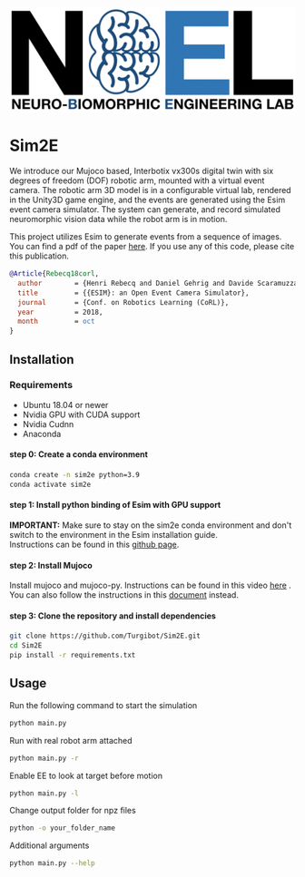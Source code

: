 ![alt](images/nbel.png)
# Sim2E
We introduce our Mujoco based, Interbotix vx300s digital twin with six degrees of freedom (DOF) robotic arm, mounted with a virtual event camera. The robotic arm 3D model is in a configurable virtual lab, rendered in the Unity3D game engine, and the events are generated using the Esim event camera simulator. The system can generate, and record simulated neuromorphic vision data while the robot arm is in motion. 

This project utilizes Esim to generate events from a sequence of images.
You can find a pdf of the paper [here](http://rpg.ifi.uzh.ch/docs/CORL18_Rebecq.pdf). If you use any of this code, please cite this publication.

```bibtex
@Article{Rebecq18corl,
  author        = {Henri Rebecq and Daniel Gehrig and Davide Scaramuzza},
  title         = {{ESIM}: an Open Event Camera Simulator},
  journal       = {Conf. on Robotics Learning (CoRL)},
  year          = 2018,
  month         = oct
}
```

## Installation

### Requirements

* Ubuntu 18.04 or newer
* Nvidia GPU with CUDA support
* Nvidia Cudnn 
* Anaconda

#### step 0: Create a conda environment
```bash
conda create -n sim2e python=3.9
conda activate sim2e
```


#### step 1: Install python binding of Esim with GPU support
**IMPORTANT:** Make sure to stay on the sim2e conda environment and don't switch to the environment in the Esim installation guide. <br/>
Instructions can be found in this [github page](https://github.com/uzh-rpg/rpg_vid2e).
#### step 2: Install Mujoco
Install mujoco and mujoco-py. Instructions can be found in this video [here](https://www.youtube.com/watch?v=Wnb_fiStFb8&ab_channel=GuyTordjman) . You can also follow the instructions in this [document](https://docs.google.com/document/d/1eBvfKoczKmImUgoGMbqypODBXmI1bD91/edit) instead.


#### step 3: Clone the repository and install dependencies
```bash
git clone https://github.com/Turgibot/Sim2E.git
cd Sim2E
pip install -r requirements.txt
```

## Usage
Run the following command to start the simulation
```bash
python main.py
```
Run with real robot arm attached
```bash
python main.py -r
```
Enable EE to look at target before motion
```bash
python main.py -l
```
Change output folder for npz files
```bash
python -o your_folder_name
```
Additional arguments
```bash
python main.py --help
```


